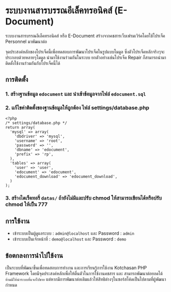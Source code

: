 # ระบบงานสารบรรณอีเล็คทรอนิคส์ (E-Document)
ระบบงานสารบรรณอีเล็คทรอนิคส์ หรือ E-Document สร้างจากคชสารเว็บเฟรมเวิร์คโดยใช้โปรเจ็ค Personnel มาพัฒนาต่อ

จุดประสงค์หลักของโปรเจ็คนี้เพื่อทดสอบการพัฒนาโปรเจ็คในรูปแบบโมดูล ซึ่งตัวโปรเจ็คหลักจริงๆจะประกอบด้วยหลายๆโมดูล
นำมาใช้งานร่วมกันในระบบ ยกตัวอย่างเช่นโปรเจ็ค Repair ก็สามารถนำมาติดตั้งใช้งานร่วมกันกับโปรเจ็คนี้ได้

## การติดตั้ง
### 1. สร้างฐานข้อมูล ```edocument``` และ นำเข้าข้อมูลจากไฟล์ ```edocument.sql```
### 2. แก้ไขค่าติดตั้งของฐานข้อมูลให้ถูกต้อง ไฟล์ settings/database.php

```
<?php
/* settings/database.php */
return array(
  'mysql' => array(
    'dbdriver' => 'mysql',
    'username' => 'root',
    'password' => '',
    'dbname' => 'edocument',
    'prefix' => 'rp',
  ),
  'tables' => array(
    'user' => 'user',
    'edocument' => 'edocument',
    'edocument_download' => 'edocument_download',
  )
);
```

### 3. สร้างไดเร็คทอรี่ ```datas/``` ถ้ายังไม่มีและปรับ chmod ให้สามารถเขียนได้หรือปรับ chmod ให้เป็น 777

## การใช้งาน
* เข้าระบบเป็นผู้ดูแลระบบ : ```admin@localhost``` และ Password : ```admin```
* เข้าระบบเป็นเจ้าหน้าที่ : ```demo@localhost``` และ Password : ```demo```

## ข้อตกลงการนำไปใช้งาน
เป็นระบบที่พัฒนาขึ้นเพื่อทดสอบการทำงาน และการเรียนรู้การใช้งาน Kotchasan PHP Framework
โดยมีจุดประสงค์หลักเพื่อให้ตื่นตัวในการใช้งานคชสาร และ สามารถพัฒนาต่อยอดได้ ```ห้ามมิให้นำระบบที่แจกไปขาย```
แต่หากมีการพัฒนาต่อเติมแล้วให้สิทธิต่างๆในซอร์สโค้ดเป็นไปตามที่ผู้พัฒนากำหนด